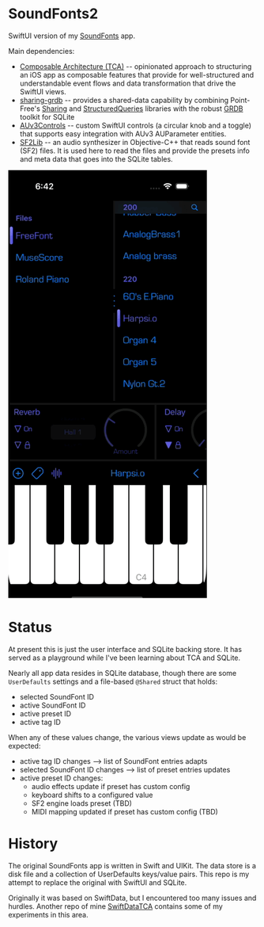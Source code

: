 # SoundFonts2

SwiftUI version of my [SoundFonts](https://github.com/bradhowes/SoundFonts) app.

Main dependencies:

* [Composable Architecture (TCA)](https://github.com/pointfreeco/swift-composable-architecture) -- opinionated approach to
  structuring an iOS app as composable features that provide for well-structured and understandable event flows and data
  transformation that drive the SwiftUI views.
* [sharing-grdb](https://github.com/pointfreeco/sharing-grdb) -- provides a shared-data capability by combining Point-Free's
  [Sharing](https://github.com/pointfreeco/swift-sharing) and 
  [StructuredQueries](https://github.com/pointfreeco/swift-structured-queries) libraries with the robust
  [GRDB](https://github.com/groue/GRDB.swift) toolkit for SQLite
* [AUv3Controls](https://github.com/bradhowes/AUv3Controls) -- custom SwiftUI controls (a circular knob and a toggle)
  that supports easy integration with AUv3 AUParameter entities.
* [SF2Lib](https://github.com/bradhowes/SF2Lib) -- an audio synthesizer in Objective-C++ that reads sound font (SF2)
  files. It is used here to read the files and provide the presets info and meta data that goes into the SQLite tables.

![demo](media/demo.gif)

# Status

At present this is just the user interface and SQLite backing store. It has served as a playground while I've been
learning about TCA and SQLite.

Nearly all app data resides in SQLite database, though there are some `UserDefaults` settings and a file-based `@Shared`
struct that holds:

* selected SoundFont ID
* active SoundFont ID
* active preset ID
* active tag ID

When any of these values change, the various views update as would be expected:

* active tag ID changes --> list of SoundFont entries adapts
* selected SoundFont ID changes --> list of preset entries updates
* active preset ID changes:
    * audio effects update if preset has custom config
    * keyboard shifts to a configured value
    * SF2 engine loads preset (TBD)
    * MIDI mapping updated if preset has custom config (TBD)

# History

The original SoundFonts app is written in Swift and UIKit. The data store is a disk file and a collection of
UserDefaults keys/value pairs. This repo is my attempt to replace the original with SwiftUI and SQLite.

Originally it was based on SwiftData, but I encountered too many issues and hurdles. Another repo of mine
[SwiftDataTCA](https://github.com/bradhowes/SwiftDataTCA) contains some of my experiments in this area.
